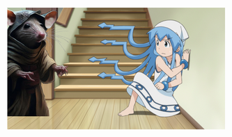 ![squid meets rat](https://github.com/recursive-rat4/recursive-rat4/raw/master/squid-meets-rat.png)
